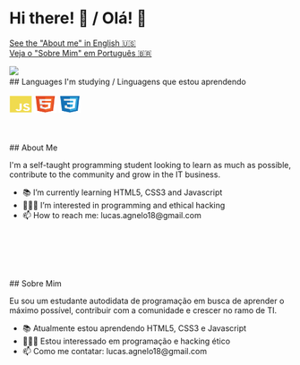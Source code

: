 # Hi there! 👋 / Olá! 👋
<a href="#en">See the "About me" in English 🇺🇸</a><br>
<a href="#pt-br">Veja o "Sobre Mim" em Português 🇧🇷</a>
<div>
  <img height:180em src="https://github-readme-stats.vercel.app/api?username=lucas-agnelo&count_private=true&show_icons=true&theme=tokyonight">
</div>
## Languages ​​I'm studying / Linguagens que estou aprendendo
<div style="display: inline_block"><br>
  <img style="text-align: center;" alt="Rafa-Js" height="30" width="40" src="https://raw.githubusercontent.com/devicons/devicon/master/icons/javascript/javascript-plain.svg">
  <img style="text-align: center;"  alt="Rafa-HTML" height="30" width="40" src="https://raw.githubusercontent.com/devicons/devicon/master/icons/html5/html5-original.svg">
  <img style="text-align: center;"  alt="Rafa-CSS" height="30" width="40" src="https://raw.githubusercontent.com/devicons/devicon/master/icons/css3/css3-original.svg">
</div>
<br id="en">
<br>
<br>
<div>
  ## About Me
  <p>I'm a self-taught programming student looking to learn as much as possible, contribute to the community and grow in the IT business.</p>
  <ul>
    <li>📚 I’m currently learning HTML5, CSS3 and Javascript</li>
    <li>🧑🏻‍💻 I’m interested in programming and ethical hacking</li>
    <li>📫 How to reach me: lucas.agnelo18@gmail.com</li>
  </ul>
</div>
<br id="en">
<br>
<br>
<br>
<br>
<div id="pt-br">
  ## Sobre Mim
  <p>Eu sou um estudante autodidata de programação em busca de aprender o máximo possível, contribuir com a comunidade e crescer no ramo de TI.</p>
  <ul>
    <li>📚 Atualmente estou aprendendo HTML5, CSS3 e Javascript</li>
    <li>🧑🏻‍💻 Estou interessado em programação e hacking ético</li>
    <li>📫 Como me contatar: lucas.agnelo18@gmail.com</li>
  </ul>
</div>

<!--
**lucas-agnelo/lucas-agnelo** is a ✨ _special_ ✨ repository because its `README.md` (this file) appears on your GitHub profile.

Here are some ideas to get you started:

- 🔭 I’m currently working on ...
- 🌱 I’m currently learning ...
- 👯 I’m looking to collaborate on ...
- 🤔 I’m looking for help with ...
- 💬 Ask me about ...
- 📫 How to reach me: ...
- 😄 Pronouns: ...
- ⚡ Fun fact: ...
-->